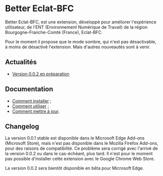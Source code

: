 # Better Eclat-BFC
Better Eclat-BFC, est une extension, développé pour améliorer l'expérience utilisateur, de l'ENT (Environnement Numérique de Travail) de la région Bourgogne-Franche-Comté (France), Eclat-BFC.

Pour le moment il propose que le mode sombre, qui n'est pas désactivable, à moins de désactivé l'extension. Mais d'autres nouveautés sont à venir.

## Actualités
- [Version 0.0.2 en préparation](/eclat-bfc-extension/fr/news/v0.0.2-in-preparation)

## Documentation
- [Comment installer](/eclat-bfc-extension/fr/docs/how-to-install) ;
- [Comment utiliser](/eclat-bfc-extension/fr/docs/how-to-use) ;
- [Comment mettre à jour](/eclat-bfc-extension/fr/docs/how-to-update).

## Changelog
La version 0.0.1 stable est disponible dans le Microsoft Edge Add-ons (Microsoft Store), mais n'est pas disponible dans le Mozilla Firefox Add-ons, pour des raisons de compatibilité. Ce problème sera corrigé avec l'arrivé de la version 0.0.2 ou dans le cas-échéant, plus tard. Il n'est pour le moment pas possible d'installer cette extension avec le Google Chrome Web Store.

La version 0.0.2 sera bientôt disponible en bêta pour Microsoft Edge.

